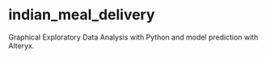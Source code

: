 # indian_meal_delivery
Graphical Exploratory Data Analysis with Python and model prediction with Alteryx.
